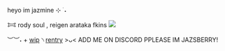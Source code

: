 heyo im jazmine ⊹ ࣪ ˖

𐂯 rody soul , reigen arataka fkins 
![](https://64.media.tumblr.com/dd00a614d18394b1459f55401f70929d/8815bc7fc0c4ae58-5a/s1280x1920/a82b94f04f148fbfb78fc969fb1d43ad89009807.pnj)

︶︶˖ + [wip]() ৲ [rentry](https://rentry.co/smokedcatnip)  >ᴗ< 
ADD ME ON DISCORD PPLEASE IM JAZSBERRY!
